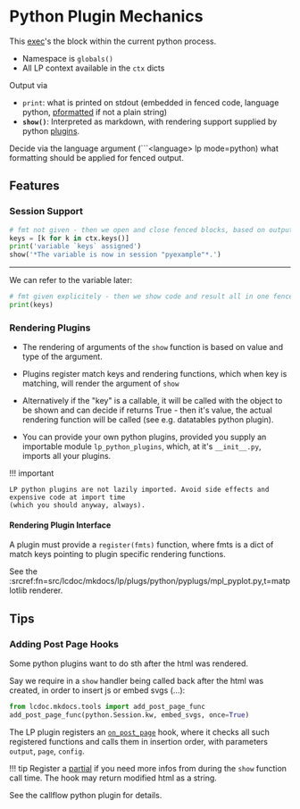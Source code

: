 # Python Plugin Mechanics

This [exec](https://docs.python.org/3/library/functions.html)'s the block within the current python process.

- Namespace is `globals()`
- All LP context available in the `ctx` dicts

Output via 

- `print`: what is printed on stdout (embedded in fenced code, language python, [pformatted](https://docs.python.org/3/library/pprint.html) if not a plain string)
- **`show()`**: Interpreted as markdown, with rendering support supplied by python
  [plugins](./_index.md).

Decide via the language argument (```&lt;language&gt; lp mode=python) what formatting should be applied for fenced output.


## Features

### Session Support

```python lp mode=python addsrc new_session=pyexample
# fmt not given - then we open and close fenced blocks, based on output mode (print vs show)
keys = [k for k in ctx.keys()]
print('variable `keys` assigned')
show('*The variable is now in session "pyexample"*.')
```

-------

We can refer to the variable later:

```python lp mode=python addsrc session=pyexample fmt=mk_console
# fmt given explicitely - then we show code and result all in one fenced block:
print(keys)
```


### Rendering Plugins

- The rendering of arguments of the `show` function is based on value and type of the argument.

- Plugins register match keys and rendering functions, which when key is matching, will render the
  argument of `show`
- Alternatively if the "key" is a callable, it will be called with the object to be shown and can decide if
  returns True - then it's value, the actual rendering function will be called (see e.g. datatables python plugin).
- You can provide your own python plugins, provided you supply an importable module
  `lp_python_plugins`, which, at it's `__init__.py`, imports all your plugins.


!!! important
    
    LP python plugins are not lazily imported. Avoid side effects and expensive code at import time
    (which you should anyway, always).

#### Rendering Plugin Interface

A plugin must provide a `register(fmts)` function, where fmts is a dict of match keys pointing to
plugin specific rendering functions.

See the :srcref:fn=src/lcdoc/mkdocs/lp/plugs/python/pyplugs/mpl_pyplot.py,t=matplotlib renderer.


## Tips

### Adding Post Page Hooks

Some python plugins want to do sth after the html was rendered.

Say we require in a `show` handler being called back after the html was created, in order to insert
js or embed svgs (...):

```python
from lcdoc.mkdocs.tools import add_post_page_func
add_post_page_func(python.Session.kw, embed_svgs, once=True)
```

The LP plugin registers an [`on_post_page`](https://www.mkdocs.org/dev-guide/plugins/) hook, where it checks all such registered  functions and
calls them in insertion order, with parameters `output`, `page`, `config`. 

!!! tip
    Register a [partial](https://docs.python.org/3/library/functools.html#functools.partial) if you need more infos from during the `show` function call time.
    The hook may return modified html as a string.

See the callflow python plugin for details.


